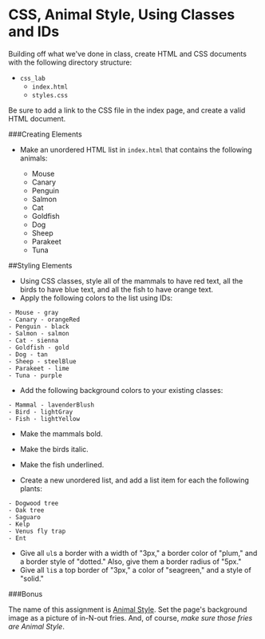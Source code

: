 # CSS, Animal Style, Using Classes and IDs

Building off what we've done in class, create HTML and CSS documents with the following directory structure:

- `css_lab`
  - `index.html`
  - `styles.css`

Be sure to add a link to the CSS file in the index page, and create a valid HTML document.

###Creating Elements

- Make an unordered HTML list in `index.html` that contains the following animals:

  - Mouse
  - Canary
  - Penguin
  - Salmon
  - Cat
  - Goldfish
  - Dog
  - Sheep
  - Parakeet
  - Tuna

##Styling Elements

- Using CSS classes, style all of the mammals to have red text, all the birds to have blue text, and all the fish to have orange text.
- Apply the following colors to the list using IDs:

```
- Mouse - gray
- Canary - orangeRed
- Penguin - black
- Salmon - salmon
- Cat - sienna
- Goldfish - gold
- Dog - tan
- Sheep - steelBlue
- Parakeet - lime
- Tuna - purple
```

- Add the following background colors to your existing classes:

```
- Mammal - lavenderBlush
- Bird - lightGray
- Fish - lightYellow
```

- Make the mammals bold.
- Make the birds italic.
- Make the fish underlined.

- Create a new unordered list, and add a list item for each the following plants:

```
- Dogwood tree
- Oak tree
- Saguaro
- Kelp
- Venus fly trap
- Ent
```

- Give all `ul`s a border with a width of "3px," a border color of "plum," and a border style of "dotted." Also, give them a border radius of "5px."
- Give all `li`s a top border of "3px," a color of "seagreen," and a style of "solid."

###Bonus

The name of this assignment is [Animal Style](https://www.google.com/webhp?hl=en#hl=en&q=animal+style). Set the page's background image as a picture of in-N-out fries. And, of course, *make sure those fries are Animal Style*.
